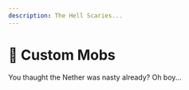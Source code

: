 ```yaml
---
description: The Hell Scaries...
---
```


# 👹 Custom Mobs

You thaught the Nether was nasty already? Oh boy...
